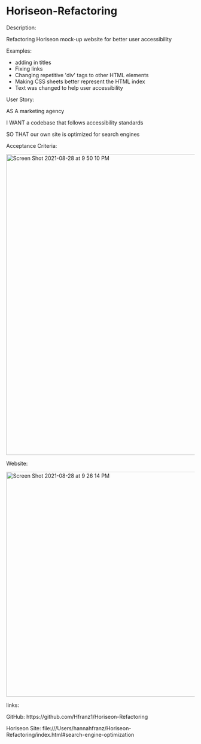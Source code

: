# Horiseon-Refactoring
Description:
<p> Refactoring Horiseon mock-up website for better user accessibility</p>

<p> Examples: </p>

<ul>
  <li>
    adding in titles
  </li>
  <li>
    Fixing links
  </li>
  <li>
    Changing repetitive 'div' tags to other HTML elements
  </li>
  <li>
    Making CSS sheets better represent the HTML index
  </li>
  <li>
    Text was changed to help user accessibility 
  </li>
  </ul>
  
  <p>
    User Story:
  </p>
  
  <p>
  AS A marketing agency
  </p>
  <p>
  I WANT a codebase that follows accessibility standards
  </p>
  <p>
  SO THAT our own site is optimized for search engines
  </p>
  <p>
  Acceptance Criteria:
  </p><img width="804" alt="Screen Shot 2021-08-28 at 9 50 10 PM" src="https://user-images.githubusercontent.com/87962035/131237709-30870747-e542-4509-9743-3e53e679bfba.png">
<p>
Website:
</p>
<img width="601" alt="Screen Shot 2021-08-28 at 9 26 14 PM" src="https://user-images.githubusercontent.com/87962035/131237627-9b0b13fd-a187-402a-a7e0-8568b9f17c3c.png">

<p> 
  links:
</p>
<p>
  GitHub: https://github.com/Hfranz1/Horiseon-Refactoring
  </p>
  <p>
  Horiseon Site: file:///Users/hannahfranz/Horiseon-Refactoring/index.html#search-engine-optimization
  </p>
